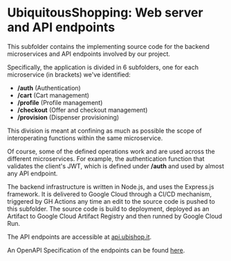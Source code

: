 # UbiquitousShopping: Web server and API endpoints

This subfolder contains the implementing source code for the backend microservices and API endpoints involved by our project.

Specifically, the application is divided in 6 subfolders, one for each microservice (in brackets) we've identified:
- **/auth** (Authentication)
- **/cart** (Cart management)
- **/profile** (Profile management)
- **/checkout** (Offer and checkout management)
- **/provision** (Dispenser provisioning)

This division is meant at confining as much as possible the scope of interoperating functions within the same microservice. 

Of course, some of the defined operations work and are used across the different microservices. 
For example, the authentication function that validates the client's JWT, which is defined under **/auth** and used by almost any API endpoint.

The backend infrastructure is written in Node.js, and uses the Express.js framework. 
It is delivered to Google Cloud through a CI/CD mechanism, triggered by GH Actions any time an edit to the source code is pushed to this subfolder.
The source code is build to deployment, deployed as an Artifact to Google Cloud Artifact Registry and then runned by Google Cloud Run.

The API endpoints are accessible at [api.ubishop.it](https://api.ubishop.it). 

An OpenAPI Specification of the endpoints can be found [here](https://github.com/natras2/UbiquitousShopping/blob/main/documentation/3.SoftwareArchitecture/endpoints/openapi.json).
